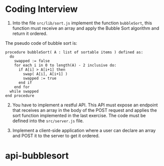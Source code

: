 # Coding Interview

1. Into the file `src/lib/sort.js` implement the function `bubbleSort`, this function must receive an array and apply the Bubble Sort algorithm and return it ordered.

The pseudo code of bubble sort is:

```
procedure bubbleSort( A : list of sortable items ) defined as:
  do
    swapped := false
    for each i in 0 to length(A) - 2 inclusive do:
      if A[i] > A[i+1] then
        swap( A[i], A[i+1] )
        swapped := true
      end if
    end for
  while swapped
end procedure
```

2. You have to implement a restful API. This API must expose an endpoint that receives an array in the body of the POST request and applies the sort function implemented in the last exercise. The code must be defined into the `src/server.js` file.

3. Implement a client-side application where a user can declare an array and POST it to the server to get it ordered. 



# api-bubblesort
